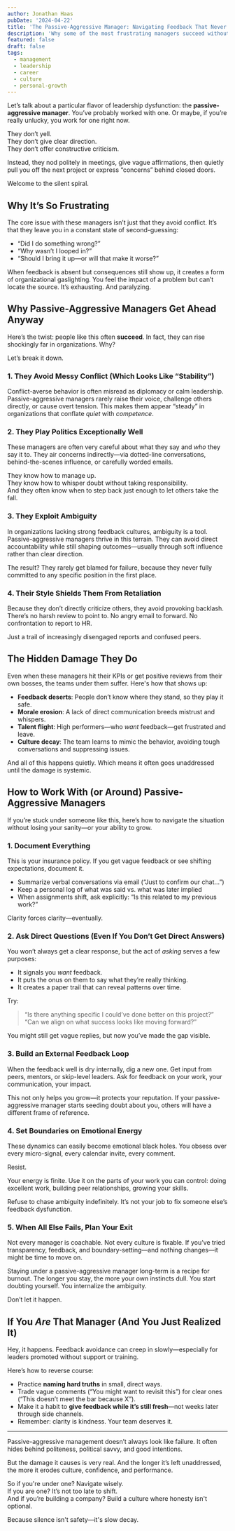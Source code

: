 ```yaml
---
author: Jonathan Haas
pubDate: '2024-04-22'
title: 'The Passive-Aggressive Manager: Navigating Feedback That Never Comes'
description: 'Why some of the most frustrating managers succeed without giving direct feedback, and how to work with them without losing your mind—or your momentum.'
featured: false
draft: false
tags:
  - management
  - leadership
  - career
  - culture
  - personal-growth
---
```


Let’s talk about a particular flavor of leadership dysfunction: the **passive-aggressive manager**. You’ve probably worked with one. Or maybe, if you’re really unlucky, you work for one right now.

They don’t yell.  
They don’t give clear direction.  
They don’t offer constructive criticism.

Instead, they nod politely in meetings, give vague affirmations, then quietly pull you off the next project or express “concerns” behind closed doors.

Welcome to the silent spiral.

## Why It’s So Frustrating

The core issue with these managers isn’t just that they avoid conflict. It’s that they leave you in a constant state of second-guessing:

- “Did I do something wrong?”
- “Why wasn’t I looped in?”
- “Should I bring it up—or will that make it worse?”

When feedback is absent but consequences still show up, it creates a form of organizational gaslighting. You feel the impact of a problem but can’t locate the source. It’s exhausting. And paralyzing.

## Why Passive-Aggressive Managers Get Ahead Anyway

Here’s the twist: people like this often **succeed**. In fact, they can rise shockingly far in organizations. Why?

Let’s break it down.

### 1. They Avoid Messy Conflict (Which Looks Like “Stability”)

Conflict-averse behavior is often misread as diplomacy or calm leadership. Passive-aggressive managers rarely raise their voice, challenge others directly, or cause overt tension. This makes them appear “steady” in organizations that conflate _quiet_ with _competence_.

### 2. They Play Politics Exceptionally Well

These managers are often very careful about what they say and _who_ they say it to. They air concerns indirectly—via dotted-line conversations, behind-the-scenes influence, or carefully worded emails.

They know how to manage up.  
They know how to whisper doubt without taking responsibility.  
And they often know when to step back just enough to let others take the fall.

### 3. They Exploit Ambiguity

In organizations lacking strong feedback cultures, ambiguity is a tool. Passive-aggressive managers thrive in this terrain. They can avoid direct accountability while still shaping outcomes—usually through soft influence rather than clear direction.

The result? They rarely get blamed for failure, because they never fully committed to any specific position in the first place.

### 4. Their Style Shields Them From Retaliation

Because they don’t directly criticize others, they avoid provoking backlash. There’s no harsh review to point to. No angry email to forward. No confrontation to report to HR.

Just a trail of increasingly disengaged reports and confused peers.

## The Hidden Damage They Do

Even when these managers hit their KPIs or get positive reviews from their own bosses, the teams under them suffer. Here's how that shows up:

- **Feedback deserts**: People don’t know where they stand, so they play it safe.
- **Morale erosion**: A lack of direct communication breeds mistrust and whispers.
- **Talent flight**: High performers—who _want_ feedback—get frustrated and leave.
- **Culture decay**: The team learns to mimic the behavior, avoiding tough conversations and suppressing issues.

And all of this happens quietly. Which means it often goes unaddressed until the damage is systemic.

## How to Work With (or Around) Passive-Aggressive Managers

If you’re stuck under someone like this, here’s how to navigate the situation without losing your sanity—or your ability to grow.

### 1. Document Everything

This is your insurance policy. If you get vague feedback or see shifting expectations, document it.

- Summarize verbal conversations via email (“Just to confirm our chat…”)
- Keep a personal log of what was said vs. what was later implied
- When assignments shift, ask explicitly: “Is this related to my previous work?”

Clarity forces clarity—eventually.

### 2. Ask Direct Questions (Even If You Don’t Get Direct Answers)

You won’t always get a clear response, but the act of _asking_ serves a few purposes:

- It signals you _want_ feedback.
- It puts the onus on them to say what they’re really thinking.
- It creates a paper trail that can reveal patterns over time.

Try:

> “Is there anything specific I could’ve done better on this project?”
> “Can we align on what success looks like moving forward?”

You might still get vague replies, but now you’ve made the gap visible.

### 3. Build an External Feedback Loop

When the feedback well is dry internally, dig a new one. Get input from peers, mentors, or skip-level leaders. Ask for feedback on your work, your communication, your impact.

This not only helps you grow—it protects your reputation. If your passive-aggressive manager starts seeding doubt about you, others will have a different frame of reference.

### 4. Set Boundaries on Emotional Energy

These dynamics can easily become emotional black holes. You obsess over every micro-signal, every calendar invite, every comment.

Resist.

Your energy is finite. Use it on the parts of your work you can control: doing excellent work, building peer relationships, growing your skills.

Refuse to chase ambiguity indefinitely. It’s not your job to fix someone else’s feedback dysfunction.

### 5. When All Else Fails, Plan Your Exit

Not every manager is coachable. Not every culture is fixable. If you’ve tried transparency, feedback, and boundary-setting—and nothing changes—it might be time to move on.

Staying under a passive-aggressive manager long-term is a recipe for burnout. The longer you stay, the more your own instincts dull. You start doubting yourself. You internalize the ambiguity.

Don’t let it happen.

## If You _Are_ That Manager (And You Just Realized It)

Hey, it happens. Feedback avoidance can creep in slowly—especially for leaders promoted without support or training.

Here’s how to reverse course:

- Practice **naming hard truths** in small, direct ways.
- Trade vague comments (“You might want to revisit this”) for clear ones (“This doesn’t meet the bar because X”).
- Make it a habit to **give feedback while it’s still fresh**—not weeks later through side channels.
- Remember: clarity is kindness. Your team deserves it.

---

Passive-aggressive management doesn’t always look like failure. It often hides behind politeness, political savvy, and good intentions.

But the damage it causes is very real. And the longer it’s left unaddressed, the more it erodes culture, confidence, and performance.

So if you're under one? Navigate wisely.  
If you are one? It’s not too late to shift.  
And if you’re building a company? Build a culture where honesty isn't optional.

Because silence isn't safety—it's slow decay.
